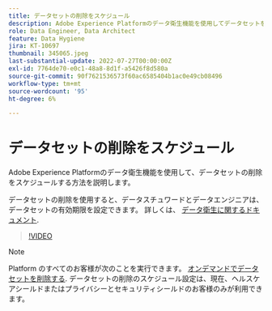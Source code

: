 ```yaml
---
title: データセットの削除をスケジュール
description: Adobe Experience Platformのデータ衛生機能を使用してデータセットを削除する方法を説明します。
role: Data Engineer, Data Architect
feature: Data Hygiene
jira: KT-10697
thumbnail: 345065.jpeg
last-substantial-update: 2022-07-27T00:00:00Z
exl-id: 7764de70-e0c1-48a8-8d1f-a5426f8d580a
source-git-commit: 90f7621536573f60ac6585404b1ac0e49cb08496
workflow-type: tm+mt
source-wordcount: '95'
ht-degree: 6%

---
```


# データセットの削除をスケジュール

Adobe Experience Platformのデータ衛生機能を使用して、データセットの削除をスケジュールする方法を説明します。

データセットの削除を使用すると、データスチュワードとデータエンジニアは、データセットの有効期限を設定できます。 詳しくは、 [データ衛生に関するドキュメント](https://experienceleague.adobe.com/docs/experience-platform/hygiene/home.html?lang=ja).


>[!VIDEO](https://video.tv.adobe.com/v/345065?quality=12&learn=on)

>[!NOTE]
>
> Platform のすべてのお客様が次のことを実行できます。 [オンデマンドでデータセットを削除する](https://experienceleague.adobe.com/docs/experience-platform/catalog/datasets/user-guide.html#delete). データセットの削除のスケジュール設定は、現在、ヘルスケアシールドまたはプライバシーとセキュリティシールドのお客様のみが利用できます。
